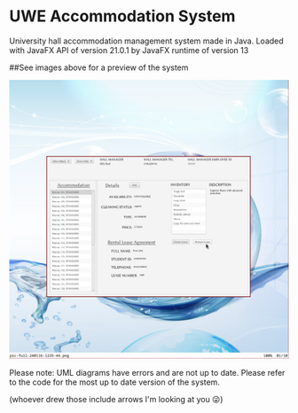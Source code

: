 # UWE Accommodation System
University hall accommodation management system made in Java. Loaded with JavaFX API of version 21.0.1 by JavaFX runtime of version 13

##See images above for a preview of the system

![interface](splash.png)

Please note: UML diagrams have errors and are not up to date. Please refer to the code for the most up to date version of the system.

(whoever drew those include arrows I'm looking at you 😜)
